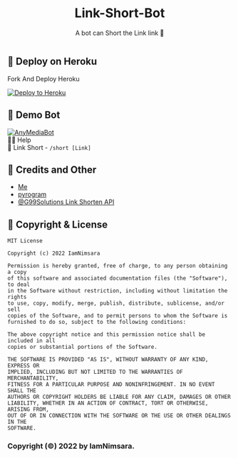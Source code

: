 <center><h1>Link-Short-Bot</h1></center>
<center><p>A bot can Short the Link link 🔗</p></center>

<img src="https://telegra.ph/file/6c7f2cbb5af2732b723d7.jpg" alt="">

## 🚀 Deploy on Heroku
<p>Fork And Deploy Heroku</p>

<p><a href="https://heroku.com/deploy?template=https://IamNimsara/Link-Short-Bot"><img src="https://www.herokucdn.com/deploy/button.svg" alt="Deploy to Heroku"/></a></p>

## 🎯 Demo Bot
  [![AnyMediaBot](https://img.shields.io/badge/AnyMediaBot%20-Telegram-blue)](https://t.me/anyMediaBot)<br>
  🤷‍♂️ Help<br>
  🔗 Link Short - ```/short [Link]```


## 🎯 Credits and Other
- [Me](https://github.com/IamNimsara)
- [pyrogram](https://github.com/pyrogram) 
- [@G99Solutions Link Shorten API](https://github.com/g99solutions/URL-Shortener-API)


## 🎯 Copyright & License
```
MIT License

Copyright (c) 2022 IamNimsara

Permission is hereby granted, free of charge, to any person obtaining a copy
of this software and associated documentation files (the "Software"), to deal
in the Software without restriction, including without limitation the rights
to use, copy, modify, merge, publish, distribute, sublicense, and/or sell
copies of the Software, and to permit persons to whom the Software is
furnished to do so, subject to the following conditions:

The above copyright notice and this permission notice shall be included in all
copies or substantial portions of the Software.

THE SOFTWARE IS PROVIDED "AS IS", WITHOUT WARRANTY OF ANY KIND, EXPRESS OR
IMPLIED, INCLUDING BUT NOT LIMITED TO THE WARRANTIES OF MERCHANTABILITY,
FITNESS FOR A PARTICULAR PURPOSE AND NONINFRINGEMENT. IN NO EVENT SHALL THE
AUTHORS OR COPYRIGHT HOLDERS BE LIABLE FOR ANY CLAIM, DAMAGES OR OTHER
LIABILITY, WHETHER IN AN ACTION OF CONTRACT, TORT OR OTHERWISE, ARISING FROM,
OUT OF OR IN CONNECTION WITH THE SOFTWARE OR THE USE OR OTHER DEALINGS IN THE
SOFTWARE.
```

### Copyright (©) 2022 by IamNimsara.
